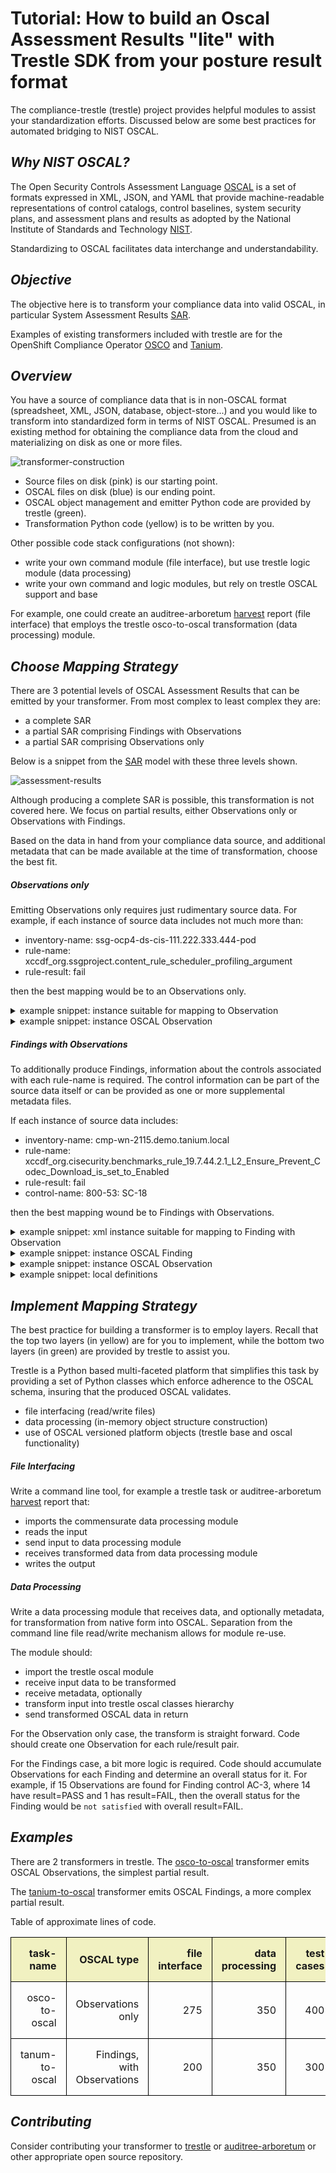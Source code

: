 # Tutorial: How to build an Oscal Assessment Results "lite" with Trestle SDK from your posture result format

The compliance-trestle (trestle) project provides helpful modules to assist your standardization efforts.
Discussed below are some best practices for automated bridging to NIST OSCAL.

## *Why NIST OSCAL?*

The Open Security Controls Assessment Language [OSCAL](https://pages.nist.gov/OSCAL)
is a set of formats expressed in XML, JSON, and YAML that provide machine-readable representations of control catalogs, control baselines, system security plans, and assessment plans and results as adopted by the
National Institute of Standards and Technology [NIST](https://pages.nist.gov/).

Standardizing to OSCAL facilitates data interchange and understandability.

## *Objective*

The objective here is to transform your compliance data into valid OSCAL, in particular System Assessment Results
[SAR](https://pages.nist.gov/OSCAL/documentation/schema/assessment-results-layer/).

Examples of existing transformers  included with trestle are for the
OpenShift Compliance Operator [OSCO](https://github.com/IBM/compliance-trestle/blob/develop/trestle/tasks/osco_to_oscal.py) and
[Tanium](https://github.com/IBM/compliance-trestle/blob/develop/trestle/tasks/tanium_to_oscal.py).

## *Overview*

You have a source of compliance data that is in non-OSCAL format (spreadsheet, XML, JSON, database, object-store...)
and you would like to transform into standardized form in terms of NIST OSCAL.
Presumed is an existing method for obtaining the compliance data from the cloud and materializing on disk as one or more files.

![transformer-construction](transformer-construction.jpg)

- Source files on disk (pink) is our starting point.
- OSCAL files on disk (blue) is our ending point.
- OSCAL object management and emitter Python code are provided by trestle (green).
- Transformation Python code (yellow) is to be written by you.

Other possible code stack configurations (not shown):

- write your own command module (file interface), but use trestle logic module (data processing)
- write your own command and logic modules, but rely on trestle OSCAL support and base

For example, one could create an
auditree-arboretum [harvest](https://github.com/ComplianceAsCode/auditree-harvest#report-development)
report (file interface) that employs the trestle
osco-to-oscal transformation (data processing) module.

## *Choose Mapping Strategy*

There are 3 potential levels of OSCAL Assessment Results that can be emitted by your transformer.
From most complex to least complex they are:

- a complete SAR
- a partial SAR comprising Findings with Observations
- a partial SAR comprising Observations only

Below is a snippet from the [SAR](https://pages.nist.gov/OSCAL/documentation/schema/assessment-results-layer/) model
with these three levels shown.

![assessment-results](assessment-results.jpg)

Although producing a complete SAR is possible, this transformation is not covered here.
We focus on partial results, either Observations only or Observations with Findings.

Based on the data in hand from your compliance data source, and additional metadata that can be made available
at the time of transformation, choose the best fit.

##### Observations only

Emitting Observations only requires just rudimentary source data.
For example, if each instance of source data includes not much more than:

- inventory-name: ssg-ocp4-ds-cis-111.222.333.444-pod
- rule-name: xccdf_org.ssgproject.content_rule_scheduler_profiling_argument
- rule-result: fail

then the best mapping would be to an Observations only.

<details>
<summary>example snippet: instance suitable for mapping to Observation</summary>

```
data:
  <rule-result idref="xccdf_org.ssgproject.content_rule_scheduler_profiling_argument" time="2020-08-03T02:26:26+00:00" severity="low" weight="1.000000">
    <result>fail</result>
  </rule-result>
metadata:
  name: ssg-ocp4-ds-cis-111.222.333.444-pod
```

</details>

<details>
<summary>example snippet: instance OSCAL Observation</summary>

```
    {
      "uuid": "56666738-0f9a-4e38-9aac-c0fad00a5821",
      "title": "xccdf_org.ssgproject.content_rule_scheduler_profiling_argument",
      "description": "xccdf_org.ssgproject.content_rule_scheduler_profiling_argument",
      "methods": [
        "TEST-AUTOMATED"
      ],
      "subjects": [
        {
          "uuid-ref": "56666738-0f9a-4e38-9aac-c0fad00a5821",
          "type": "component",
          "title": "Red Hat OpenShift Kubernetes"
        },
        {
          "uuid-ref": "46aADFAC-A1fd-4Cf0-a6aA-d1AfAb3e0d3e",
          "type": "inventory-item",
          "title": "Pod",
          "props": [
            {
              "name": "target",
              "value": "kube-br7qsa3d0vceu2so1a90-roksopensca-default-0000026b.iks.mycorp"
            },
            {
              "name": "cluster-name",
              "value": "ROKS-OpenSCAP-1"
            },
            {
              "name": "cluster-type",
              "value": "openshift"
            },
            {
              "name": "cluster-region",
              "value": "us-south"
            }
          ]
        }
      ],
      "relevant-evidence": [
        {
          "href": "https://github.mycorp.com/degenaro/evidence-locker",
          "description": "Evidence location.",
          "props": [
            {
              "name": "rule",
              "ns": "dns://xccdf",
              "class": "id",
              "value": "xccdf_org.ssgproject.content_rule_scheduler_profiling_argument"
            },
            {
              "name": "time",
              "ns": "dns://xccdf",
              "class": "timestamp",
              "value": "2020-08-03T02:26:26+00:00"
            },
            {
              "name": "result",
              "ns": "dns://xccdf",
              "class": "result",
              "value": "fail"
            },
            {
              "name": "target",
              "ns": "dns://xccdf",
              "class": "target",
              "value": "kube-br7qsa3d0vceu2so1a90-roksopensca-default-0000026b.iks.mycorp"
            }
          ]
        }
      ]
    },
```

</details>

##### Findings with Observations

To additionally produce Findings, information about the controls associated with each rule-name is required.
The control information can be part of the source data itself or can be provided as one or more supplemental metadata files.

If each instance of source data includes:

- inventory-name: cmp-wn-2115.demo.tanium.local
- rule-name: xccdf_org.cisecurity.benchmarks_rule_19.7.44.2.1_L2_Ensure_Prevent_Codec_Download_is_set_to_Enabled
- rule-result: fail
- control-name: 800-53: SC-18

then the best mapping wound be to Findings with Observations.

<details>
<summary>example snippet: xml instance suitable for mapping to Finding with Observation</summary>

```

{"IP Address":"10.8.68.218",
  "Computer Name":"cmp-wn-2115.demo.tanium.local",
  "Comply - JovalCM Results[c2dc8749]":
    [{
      "Benchmark":"CIS Microsoft Windows 10 Enterprise Release 1803 Benchmark",
      "Benchmark Version":"1.5.0.1",
      "Profile":"Windows 10 - NIST 800-53",
      "ID":"xccdf_org.cisecurity.benchmarks_rule_19.7.44.2.1_L2_Ensure_Prevent_Codec_Download_is_set_to_Enabled",
      "Result":"fail",
      "Custom ID":"800-53: SC-18",
      "Version":"version: 1"
     }
    ],
  "Count":"1",
  "Age":"600"
}

```

</details>

<details>
<summary>example snippet: instance OSCAL Finding</summary>

```
      "findings": [
        {
          "uuid": "99c0a0de-e34e-4e22-95a1-1d4f24826565",
          "title": "800-53: IA-5",
          "description": "800-53: IA-5",
          "collected": "2021-03-16T13:29:14.000+00:00",
          "objective-status": {
            "props": [
              {
                "name": "profile",
                "ns": "dns://tanium",
                "class": "source",
                "value": "NIST 800-53"
              },
              {
                "name": "id-ref",
                "ns": "dns://tanium",
                "class": "source",
                "value": "IA-5"
              },
              {
                "name": "result",
                "ns": "dns://xccdf",
                "class": "STRVALUE",
                "value": "FAIL"
              }
            ],
            "status": "not-satisfied"
          },
          "related-observations": [
            {
              "observation-uuid": "61092735-e365-4638-bc2c-ecd0ed407e73"
            },
            {
              "observation-uuid": "95a20b8e-ed0a-4b6c-bf87-8789265c7158"
            },
```

</details>

<details>
<summary>example snippet: instance OSCAL Observation</summary>

```
      "observations": [
        {
          "uuid": "61092735-e365-4638-bc2c-ecd0ed407e73",
          "description": "xccdf_org.cisecurity.benchmarks_rule_1.1.1_L1_Ensure_Enforce_password_history_is_set_to_24_or_more_passwords",
          "props": [
            {
              "name": "benchmark",
              "ns": "dns://tanium",
              "class": "source",
              "value": "CIS Microsoft Windows 10 Enterprise Release 1803 Benchmark"
            },
            {
              "name": "rule",
              "ns": "dns://xccdf",
              "class": "id",
              "value": "xccdf_org.cisecurity.benchmarks_rule_1.1.1_L1_Ensure_Enforce_password_history_is_set_to_24_or_more_passwords"
            },
            {
              "name": "result",
              "ns": "dns://xccdf",
              "class": "result",
              "value": "pass"
            },
            {
              "name": "time",
              "ns": "dns://xccdf",
              "class": "timestamp",
              "value": "2021-03-16T13:29:14+00:00"
            }
          ],
          "methods": [
            "TEST-AUTOMATED"
          ],
          "subjects": [
            {
              "uuid-ref": "2650b9ba-e767-4381-9a3f-127d1552d7d2",
              "type": "inventory-item"
            }
          ]
```

</details>

<details>
<summary>example snippet: local definitions</summary>

```
"results": [
    {
      "uuid": "98028241-8705-4211-bf36-71e1f7aa6192",
      "title": "Tanium",
      "description": "Tanium",
      "start": "2021-03-16T13:29:14.000+00:00",
      "local-definitions": {
        "inventory-items": [
          {
            "uuid": "2650b9ba-e767-4381-9a3f-127d1552d7d2",
            "description": "inventory",
            "props": [
              {
                "name": "computer-name",
                "ns": "dns://tanium",
                "class": " inventory-item",
                "value": "cmp-wn-2106.demo.tanium.local"
              },
              {
                "name": "computer-ip",
                "ns": "dns://tanium",
                "class": " inventory-item",
                "value": "fe80::3cd5:564b:940e:49ab"
              },
              {
                "name": "profile",
                "ns": "dns://tanium",
                "class": " inventory-item",
                "value": "Windows 10"
              }
            ]
          },
```

</details>

## *Implement Mapping Strategy*

The best practice for building a transformer is to employ layers.
Recall that the top two layers (in yellow) are for you to implement,
while the bottom two layers (in green) are provided by trestle to assist you.

Trestle is a Python based multi-faceted platform that simplifies this task by providing a set of Python
classes which enforce adherence to the OSCAL schema, insuring that the produced OSCAL validates.

- file interfacing (read/write files)
- data processing (in-memory object structure construction)
- use of OSCAL versioned platform objects (trestle base and oscal functionality)

##### *File Interfacing*

Write a command line tool, for example a trestle task or
auditree-arboretum [harvest](https://github.com/ComplianceAsCode/auditree-harvest#report-development)
report that:

- imports the commensurate data processing module
- reads the input
- send input to data processing module
- receives transformed data from data processing module
- writes the output

##### *Data Processing*

Write a data processing module that receives data, and optionally metadata, for transformation from native form into OSCAL.
Separation from the command line file read/write mechanism allows for module re-use.

The module should:

- import the trestle oscal module
- receive input data to be transformed
- receive metadata, optionally
- transform input into trestle oscal classes hierarchy
- send transformed OSCAL data in return

For the Observation only case, the transform is straight forward. Code should create one Observation for
each rule/result pair.

For the Findings case, a bit more logic is required. Code should accumulate Observations for each Finding
and determine an overall status for it. For example, if 15 Observations are found for Finding control AC-3,
where 14 have result=PASS and 1 has result=FAIL, then the overall status for the Finding would be `not satisfied` with overall result=FAIL.

## *Examples*

There are 2 transformers in trestle.
The [osco-to-oscal](https://github.com/IBM/compliance-trestle/blob/develop/trestle/tasks/osco_to_oscal.py)
transformer emits OSCAL Observations, the simplest partial result.

The [tanium-to-oscal](https://github.com/IBM/compliance-trestle/blob/develop/trestle/tasks/tanium_to_oscal.py)
transformer emits OSCAL Findings, a more complex partial result.

Table of approximate lines of code.

<table>
<tr>
 <th style="text-align:right;border: 1px solid black;border-collapse: collapse;padding: 15px;background-color: #f1f1c1;">task-name
 <th style="text-align:right;border: 1px solid black;border-collapse: collapse;padding: 15px;background-color: #f1f1c1;">OSCAL type
 <th style="text-align:right;border: 1px solid black;border-collapse: collapse;padding: 15px;background-color: #f1f1c1;">file interface
 <th style="text-align:right;border: 1px solid black;border-collapse: collapse;padding: 15px;background-color: #f1f1c1;">data processing
 <th style="text-align:right;border: 1px solid black;border-collapse: collapse;padding: 15px;background-color: #f1f1c1;">test cases

<tr>
 <td style="text-align:right;border: 1px solid black;border-collapse: collapse;padding: 15px;">osco-to-oscal
 <td style="text-align:right;border: 1px solid black;border-collapse: collapse;padding: 15px;">Observations only
 <td style="text-align:right;border: 1px solid black;border-collapse: collapse;padding: 15px;">275
 <td style="text-align:right;border: 1px solid black;border-collapse: collapse;padding: 15px;">350
 <td style="text-align:right;border: 1px solid black;border-collapse: collapse;padding: 15px;">400

<tr>
 <td style="text-align:right;border: 1px solid black;border-collapse: collapse;padding: 15px;">tanum-to-oscal
 <td style="text-align:right;border: 1px solid black;border-collapse: collapse;padding: 15px;">Findings, with Observations
 <td style="text-align:right;border: 1px solid black;border-collapse: collapse;padding: 15px;">200
 <td style="text-align:right;border: 1px solid black;border-collapse: collapse;padding: 15px;">350
 <td style="text-align:right;border: 1px solid black;border-collapse: collapse;padding: 15px;">300
</table>

## *Contributing*

Consider contributing your transformer to
[trestle](https://github.com/IBM/compliance-trestle/blob/develop/CONTRIBUTING.md)
or
[auditree-arboretum](https://github.com/ComplianceAsCode/auditree-arboretum/blob/main/CONTRIBUTING.md)
or
other appropriate open source repository.
